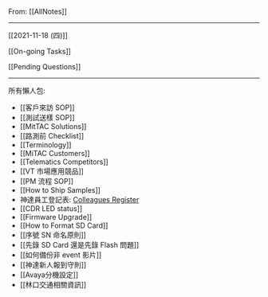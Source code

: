 From: [[AllNotes]]

---

[[2021-11-18 (四)]]

[[On-going Tasks]]

[[Pending Questions]]

---

所有懶人包:
- [[客戶來訪 SOP]]
- [[測試送樣 SOP]]
- [[MitTAC Solutions]]
- [[路測前 Checklist]]
- [[Terminology]]
- [[MiTAC Customers]]
- [[Telematics Competitors]]
- [[VT 市場應用競品]]
- [[PM 流程 SOP]]
- [[How to Ship Samples]]
- 神達員工登記表: [Colleagues Register](https://docs.google.com/spreadsheets/d/129KO8zR6N--V3xbvpdOMwLjk1sLkOdvlJBWAyA0_BeU/edit?usp=sharing)
- [[CDR LED status]]
- [[Firmware Upgrade]]
- [[How to Format SD Card]]
- [[序號 SN 命名原則]]
- [[先錄 SD Card 還是先錄 Flash 問題]]
- [[如何備份非 event 影片]]
- [[神達新人報到守則]]
- [[Avaya分機設定]]
- [[林口交通相關資訊]]



